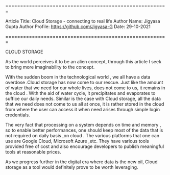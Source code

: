 
=======================================================

Article Title: Cloud Storage - connecting to real life
Author Name: Jigyasa Gupta
Author Profile: https://github.com/Jigyasa-G
Date: 29-10-2021

=======================================================

CLOUD STORAGE 

As the world perceives it to be an alien concept, through this article I seek to bring more imaginability to the concept. 

With the sudden boom in the technological world , we all have a data overdose .Cloud storage has now come to our rescue.
Just like the amount of water that we need for our whole lives, does not come to us, it remains in the cloud .
With the aid of water cycle, it precipitates and evaporates to suffice our daily needs. 
Similar is the case with Cloud storage, all the data that we need does not come to us all at once, it is
rather stored in the cloud from where the user can access it when need arises through simple login credentials.

The very fact that processing on a system depends on time and memory , so to enable better performances, one should keep most of 
the data that is not required on daily basis ,on cloud . The various platforms that one can use are Google Cloud, Microsoft Azure ,etc.
They have various tools provided free of cost and also encourage developers to publish meaningful tools at reasonable prices.

As we progress further in the digital era where data is the new oil, Cloud storage as a tool would definitely prove to be worth leveraging.


